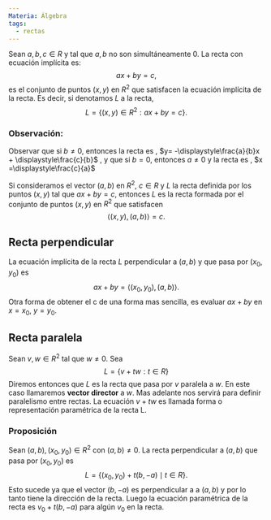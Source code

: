 ```yaml
---
Materia: Álgebra
tags:
  - rectas
---
```

Sean  $a,b,c \in R$ y tal que $a,b$ no son simultáneamente $0$. La recta con ecuación implícita es: $$ax +by =c,$$ es el conjunto de puntos $(x,y)$ en $R^2$ que satisfacen la ecuación implícita de la recta.  Es decir, si denotamos $L$  a la recta, $$L = \{ (x,y)\in R^2: ax +by =c\}.$$


### Observación:  
Observar  que si $b\ne0$, entonces la recta es \, $y= -\displaystyle\frac{a}{b}x + \displaystyle\frac{c}{b}$ \, y que si $b=0$,  entonces $a\ne 0$ y la recta es \, $x =\displaystyle\frac{c}{a}$

Si  consideramos  el vector $(a,b)$ en $R^2$, $c \in R$ y $L$ la recta definida por los puntos $(x,y)$ tal que $ax +by =c$,  entonces $L$ es la recta formada por el conjunto de puntos $(x,y)$ en $R^2$ que satisfacen $$\langle (x,y), (a,b) \rangle = c.$$


## Recta perpendicular
La ecuación implícita de la recta $L$ perpendicular a $(a,b)$ y que pasa por $(x_0,y_0)$ es $$ax +by = \langle (x_0,y_0), (a,b) \rangle.$$ Otra forma de obtener el c de una forma mas sencilla, es evaluar $ax+by$ en $x=x_0, \ y=y_0$. 



## Recta paralela
Sean $v, w \in R^2$ tal que  $w \not=0$. Sea $$L = \{v + tw: t \in R\}$$ Diremos entonces que $L$ es la recta que pasa por $v$ paralela a $w$. En este caso llamaremos **vector director** a $w$. Mas adelante nos servirá para definir paralelismo entre rectas. 
La ecuación $v+tw$ es llamada forma o representación paramétrica de la recta L.


### Proposición
Sean $(a,b),(x_0,y_0)\in R^2$ con $(a,b)\neq0$.  La recta perpendicular a $(a,b)$ que pasa por $(x_0,y_0)$ es $$L=\left\{(x_0,y_0)+t(b,-a)\mid t\in R\right\}.$$ Esto sucede ya que el vector $(b,-a)$  es perpendicular a a $(a,b)$  y por lo tanto tiene la dirección de la recta. Luego  la ecuación paramétrica de la recta es $v_0+t(b,-a)$ para algún $v_0$  en la recta.

